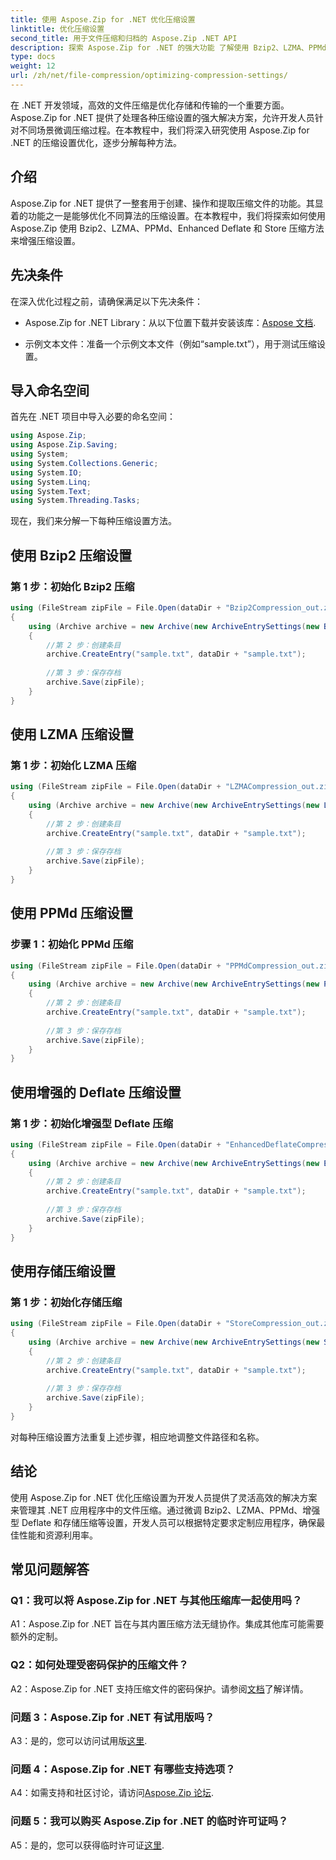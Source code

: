 ```yaml
---
title: 使用 Aspose.Zip for .NET 优化压缩设置
linktitle: 优化压缩设置
second_title: 用于文件压缩和归档的 Aspose.Zip .NET API
description: 探索 Aspose.Zip for .NET 的强大功能 了解使用 Bzip2、LZMA、PPMd、增强型 Deflate 和 Store 方法逐步优化压缩设置。通过高效的文件压缩增强您的 .NET 应用程序。
type: docs
weight: 12
url: /zh/net/file-compression/optimizing-compression-settings/
---
```

在 .NET 开发领域，高效的文件压缩是优化存储和传输的一个重要方面。 Aspose.Zip for .NET 提供了处理各种压缩设置的强大解决方案，允许开发人员针对不同场景微调压缩过程。在本教程中，我们将深入研究使用 Aspose.Zip for .NET 的压缩设置优化，逐步分解每种方法。

## 介绍

Aspose.Zip for .NET 提供了一整套用于创建、操作和提取压缩文件的功能。其显着的功能之一是能够优化不同算法的压缩设置。在本教程中，我们将探索如何使用 Aspose.Zip 使用 Bzip2、LZMA、PPMd、Enhanced Deflate 和 Store 压缩方法来增强压缩设置。

## 先决条件

在深入优化过程之前，请确保满足以下先决条件：

-  Aspose.Zip for .NET Library：从以下位置下载并安装该库：[Aspose 文档](https://reference.aspose.com/zip/net/).

- 示例文本文件：准备一个示例文本文件（例如“sample.txt”），用于测试压缩设置。

## 导入命名空间

首先在 .NET 项目中导入必要的命名空间：

```csharp
using Aspose.Zip;
using Aspose.Zip.Saving;
using System;
using System.Collections.Generic;
using System.IO;
using System.Linq;
using System.Text;
using System.Threading.Tasks;
```

现在，我们来分解一下每种压缩设置方法。

## 使用 Bzip2 压缩设置

### 第 1 步：初始化 Bzip2 压缩

```csharp
using (FileStream zipFile = File.Open(dataDir + "Bzip2Compression_out.zip", FileMode.Create))
{
    using (Archive archive = new Archive(new ArchiveEntrySettings(new Bzip2CompressionSettings())))
    {
        //第 2 步：创建条目
        archive.CreateEntry("sample.txt", dataDir + "sample.txt");
        
        //第 3 步：保存存档
        archive.Save(zipFile);
    }
}
```

## 使用 LZMA 压缩设置

### 第 1 步：初始化 LZMA 压缩

```csharp
using (FileStream zipFile = File.Open(dataDir + "LZMACompression_out.zip", FileMode.Create))
{
    using (Archive archive = new Archive(new ArchiveEntrySettings(new LzmaCompressionSettings())))
    {
        //第 2 步：创建条目
        archive.CreateEntry("sample.txt", dataDir + "sample.txt");
        
        //第 3 步：保存存档
        archive.Save(zipFile);
    }
}
```

## 使用 PPMd 压缩设置

### 步骤 1：初始化 PPMd 压缩

```csharp
using (FileStream zipFile = File.Open(dataDir + "PPMdCompression_out.zip", FileMode.Create))
{
    using (Archive archive = new Archive(new ArchiveEntrySettings(new PPMdCompressionSettings())))
    {
        //第 2 步：创建条目
        archive.CreateEntry("sample.txt", dataDir + "sample.txt");
        
        //第 3 步：保存存档
        archive.Save(zipFile);
    }
}
```

## 使用增强的 Deflate 压缩设置

### 第 1 步：初始化增强型 Deflate 压缩

```csharp
using (FileStream zipFile = File.Open(dataDir + "EnhancedDeflateCompression_out.zip", FileMode.Create))
{
    using (Archive archive = new Archive(new ArchiveEntrySettings(new EnhancedDeflateCompressionSettings())))
    {
        //第 2 步：创建条目
        archive.CreateEntry("sample.txt", dataDir + "sample.txt");
        
        //第 3 步：保存存档
        archive.Save(zipFile);
    }
}
```

## 使用存储压缩设置

### 第 1 步：初始化存储压缩

```csharp
using (FileStream zipFile = File.Open(dataDir + "StoreCompression_out.zip", FileMode.Create))
{
    using (Archive archive = new Archive(new ArchiveEntrySettings(new StoreCompressionSettings())))
    {
        //第 2 步：创建条目
        archive.CreateEntry("sample.txt", dataDir + "sample.txt");
        
        //第 3 步：保存存档
        archive.Save(zipFile);
    }
}
```

对每种压缩设置方法重复上述步骤，相应地调整文件路径和名称。

## 结论

使用 Aspose.Zip for .NET 优化压缩设置为开发人员提供了灵活高效的解决方案来管理其 .NET 应用程序中的文件压缩。通过微调 Bzip2、LZMA、PPMd、增强型 Deflate 和存储压缩等设置，开发人员可以根据特定要求定制应用程序，确保最佳性能和资源利用率。

## 常见问题解答

### Q1：我可以将 Aspose.Zip for .NET 与其他压缩库一起使用吗？

A1：Aspose.Zip for .NET 旨在与其内置压缩方法无缝协作。集成其他库可能需要额外的定制。

### Q2：如何处理受密码保护的压缩文件？

 A2：Aspose.Zip for .NET 支持压缩文件的密码保护。请参阅[文档](https://reference.aspose.com/zip/net/)了解详情。

### 问题 3：Aspose.Zip for .NET 有试用版吗？

 A3：是的，您可以访问试用版[这里](https://releases.aspose.com/).

### 问题 4：Aspose.Zip for .NET 有哪些支持选项？

A4：如需支持和社区讨论，请访问[Aspose.Zip 论坛](https://forum.aspose.com/c/zip/37).

### 问题 5：我可以购买 Aspose.Zip for .NET 的临时许可证吗？

 A5：是的，您可以获得临时许可证[这里](https://purchase.aspose.com/temporary-license/).